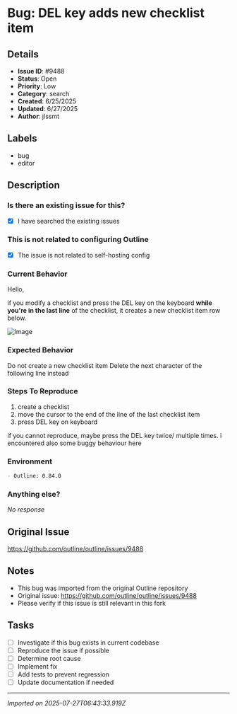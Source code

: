 # Bug: DEL key adds new checklist item

## Details
- **Issue ID**: #9488
- **Status**: Open
- **Priority**: Low
- **Category**: search
- **Created**: 6/25/2025
- **Updated**: 6/27/2025
- **Author**: jlssmt


## Labels
- bug
- editor

## Description
### Is there an existing issue for this?

- [x] I have searched the existing issues

### This is not related to configuring Outline

- [x] The issue is not related to self-hosting config

### Current Behavior

Hello,

if you modify a checklist and press the DEL key on the keyboard **while you're in the last line** of the checklist, it creates a new checklist item row below.

![Image](https://github.com/user-attachments/assets/1672bcee-0899-461c-8bf7-06111f016ec8)

### Expected Behavior

Do not create a new checklist item
Delete the next character of the following line instead

### Steps To Reproduce

1. create a checklist
2. move the cursor to the end of the line of the last checklist item
3. press DEL key on keyboard

if you cannot reproduce, maybe press the DEL key twice/ multiple times.
i encountered also some buggy behaviour here

### Environment

```markdown
- Outline: 0.84.0
```

### Anything else?

_No response_

## Original Issue
https://github.com/outline/outline/issues/9488

## Notes
- This bug was imported from the original Outline repository
- Original issue: https://github.com/outline/outline/issues/9488
- Please verify if this issue is still relevant in this fork

## Tasks
- [ ] Investigate if this bug exists in current codebase
- [ ] Reproduce the issue if possible
- [ ] Determine root cause
- [ ] Implement fix
- [ ] Add tests to prevent regression
- [ ] Update documentation if needed

---
*Imported on 2025-07-27T06:43:33.919Z*
